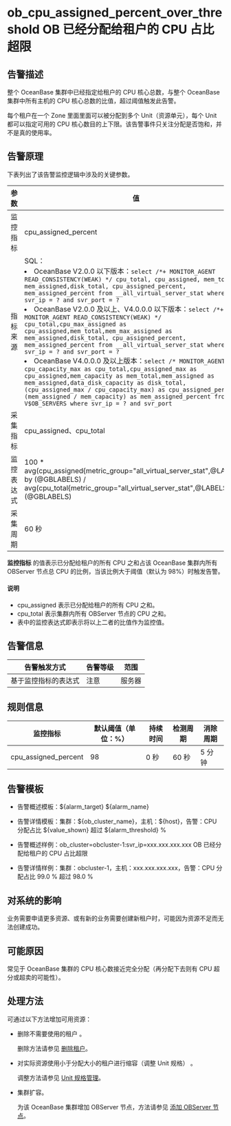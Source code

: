 # ob_cpu_assigned_percent_over_threshold OB 已经分配给租户的 CPU 占比超限

## 告警描述

整个 OceanBase 集群中已经指定给租户的 CPU 核心总数，与整个 OceanBase 集群中所有主机的 CPU 核心总数的比值，超过阈值触发此告警。

每个租户在一个 Zone 里面里面可以被分配到多个 Unit（资源单元），每个 Unit 都可以指定可用的 CPU 核心数目的上下限。该告警事件只关注分配是否饱和，并不是真的使用率。

## 告警原理

下表列出了该告警监控逻辑中涉及的关键参数。

|  参数   |     值    |
|-------|----------|
| 监控指标  | cpu_assigned_percent   |
| 指标来源  | SQL：<li>OceanBase V2.0.0 以下版本：`select /*+ MONITOR_AGENT READ_CONSISTENCY(WEAK) */ cpu_total, cpu_assigned, mem_total, mem_assigned,disk_total, cpu_assigned_percent, mem_assigned_percent from __all_virtual_server_stat where svr_ip = ? and svr_port = ?`</li><li>OceanBase V2.0.0 及以上、V4.0.0.0 以下版本：`select /*+ MONITOR_AGENT READ_CONSISTENCY(WEAK) */ cpu_total,cpu_max_assigned as cpu_assigned,mem_total,mem_max_assigned as mem_assigned,disk_total, cpu_assigned_percent, mem_assigned_percent from __all_virtual_server_stat where svr_ip = ? and svr_port = ?`</li><li>OceanBase V4.0.0.0 及以上版本：`select /* MONITOR_AGENT */ cpu_capacity_max as cpu_total,cpu_assigned_max as cpu_assigned,mem_capacity as mem_total,mem_assigned as mem_assigned,data_disk_capacity as disk_total, (cpu_assigned_max / cpu_capacity_max) as cpu_assigned_percent, (mem_assigned / mem_capacity) as mem_assigned_percent from V$OB_SERVERS where svr_ip = ? and svr_port`</li>  |
| 采集指标  | cpu_assigned、cpu_total    |
| 监控表达式 | 100 \* avg(cpu_assigned{metric_group="all_virtual_server_stat",@LABELS}) by (@GBLABELS) / avg(cpu_total{metric_group="all_virtual_server_stat",@LABELS}) by (@GBLABELS)      |
| 采集周期  | 60 秒     |

**监控指标** 的值表示已分配给租户的所有 CPU 之和占该 OceanBase 集群内所有 OBServer 节点总 CPU 的比例，当该比例大于阈值（默认为 98%）时触发告警。

  <main id="notice" type='explain'>
    <h4>说明</h4>
    <ul>
    <li>cpu_assigned 表示已分配给租户的所有 CPU 之和。</li>
    <li>cpu_total 表示集群内所有 OBServer 节点的 CPU 之和。</li>
    <li>表中的监控表达式即表示将以上二者的比值作为监控值。</li>
    </ul>
  </main>

## 告警信息

|   告警触发方式   | 告警等级 | 范围  |
|------------|------|-----|
| 基于监控指标的表达式 | 注意   | 服务器 |

## 规则信息

|          监控指标           | 默认阈值（单位：%） | 持续时间 | 检测周期 | 消除周期 |
|-------------------------|------------|------|------|------|
| cpu_assigned_percent | 98         | 0 秒  | 60 秒 | 5 分钟 |

## 告警模板

* 告警概述模板：\${alarm_target} \${alarm_name}

* 告警详情模板：集群：\${ob_cluster_name}，主机：\${host}，告警：CPU 分配占比 \${value_shown} 超过 ${alarm_threshold} %

* 告警概述样例：ob_cluster=obcluster-1:svr_ip=xxx.xxx.xxx.xxx OB 已经分配给租户的 CPU 占比超限

* 告警详情样例：集群：obcluster-1，主机：xxx.xxx.xxx.xxx，告警：CPU 分配占比 99.0 % 超过 98.0 %

## 对系统的影响

业务需要申请更多资源、或有新的业务需要创建新租户时，可能因为资源不足而无法创建成功。

## 可能原因

常见于 OceanBase 集群的 CPU 核心数接近完全分配（再分配下去则有 CPU 超分或超卖的可能性）。

## 处理方法

可通过以下方法增加可用资源：

* 删除不需要使用的租户 。

  删除方法请参见 [删除租户](../../../700.tenant-functions/600.manage-a-tenant/400.delete-a-tenant.md)。
  
* 对实际资源使用小于分配大小的租户进行缩容（调整 Unit 规格） 。

  调整方法请参见 [Unit 规格管理](../../../700.tenant-functions/400.manage-unit-specification.md)。
  
* 集群扩容。

  为该 OceanBase 集群增加 OBServer 节点，方法请参见 [添加 OBServer 节点](../../../600.cluster-functions/600.manage-an-observer/100.add-an-observer.md)。
  